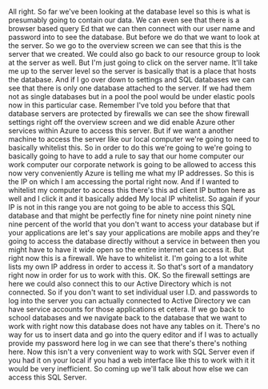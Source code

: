 All right.
So far we've been looking at the database level so this is what is presumably going to contain our data.
We can even see that there is a browser based query Ed that we can then connect with our user name and
password into to see the database.
But before we do that we want to look at the server.
So we go to the overview screen we can see that this is the server that we created.
We could also go back to our resource group to look at the server as well.
But I'm just going to click on the server name.
It'll take me up to the server level so the server is basically that is a place that hosts the database.
And if I go over down to settings and SQL databases we can see that there is only one database attached
to the server.
If we had them not as single databases but in a pool the pool would be under elastic pools now in this
particular case.
Remember I've told you before that that database servers are protected by firewalls we can see the show
firewall settings right off the overview screen and we did enable Azure other services within Azure
to access this server.
But if we want a another machine to access the server like our local computer we're going to need to
basically whitelist this.
So in order to do this we're going to we're going to basically going to have to add a rule to say that
our home computer our work computer our corporate network is going to be allowed to access this now
very conveniently Azure is telling me what my IP addresses.
So this is the IP on which I am accessing the portal right now.
And if I wanted to whitelist my computer to access this there's this ad client IP button here as well
and I click it and it basically added My local IP whitelist.
So again if your IP is not in this range you are not going to be able to access this SQL database and
that might be perfectly fine for ninety nine point ninety nine nine percent of the world that you don't
want to access your database but if your applications are let's say your applications are mobile apps
and they're going to access the database directly without a service in between then you might have to
have it wide open so the entire internet can access it.
But right now this is a firewall.
We have to whitelist it.
I'm going to a lot white lists my own IP address in order to access it.
So that's sort of a mandatory right now in order for us to work with this.
OK.
So the firewall settings are here we could also connect this to our Active Directory which is not connected.
So if you don't want to set individual user I.D. and passwords to log into the server you can actually
connected to Active Directory we can have service accounts for those applications et cetera.
If we go back to school databases and we navigate back to the database that we want to work with right
now this database does not have any tables on it.
There's no way for us to insert data and go into the query editor and if I was to actually provide my
password here log in we can see that there's there's nothing here.
Now this isn't a very convenient way to work with SQL Server even if you had it on your local if you
had a web interface like this to work with it it would be very inefficient.
So coming up we'll talk about how else we can access this SQL Server.
